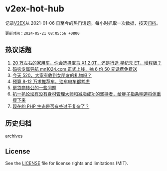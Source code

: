 # v2ex-hot-hub

 记录[V2EX](https://www.v2ex.com/)从 2021-01-06 日至今的热门话题。每小时抓取一次数据，按天[归档](archives)。

`更新时间：2024-05-21 08:05:56 +0800`

## 热议话题

1. [20 万左右的家用车，你会选择宝马 X1 2.0T，还是行途 星纪元 ET，增程版？](https://www.v2ex.com/t/1042157)
1. [码农专属导航 mn1024.com 正式上线，抽 6 份 50 元话费免费送](https://www.v2ex.com/t/1042387)
1. [今天 520，大家有收到女朋友的礼物吗？](https://www.v2ex.com/t/1042164)
1. [预算 8-12 万求推荐车，油车电车都考虑](https://www.v2ex.com/t/1042230)
1. [房贷商转公的一些问题](https://www.v2ex.com/t/1042114)
1. [扒一扒论坛有没有身材管理大师和减脂成功的坚持者，给胖子指条明道将体重瘦下来](https://www.v2ex.com/t/1042207)
1. [现在的 PHP 生态是否有些过于复杂了？](https://www.v2ex.com/t/1042291)

## 历史归档

[archives](archives)

## License

See the [LICENSE](LICENSE) file for license rights and limitations (MIT).
